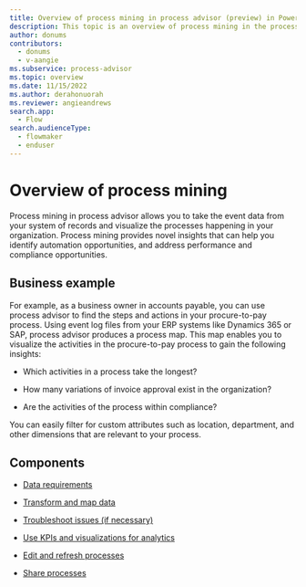 ```yaml
---
title: Overview of process mining in process advisor (preview) in Power Automate (contains video)
description: This topic is an overview of process mining in the process advisor feature in Power Automate.
author: donums
contributors:
  - donums
  - v-aangie  
ms.subservice: process-advisor
ms.topic: overview
ms.date: 11/15/2022
ms.author: derahonuorah
ms.reviewer: angieandrews
search.app: 
  - Flow
search.audienceType: 
  - flowmaker
  - enduser
---
```


# Overview of process mining

Process mining in process advisor allows you to take the event data from your system of records and visualize the processes happening in your organization. Process mining provides novel insights that can help you identify automation opportunities, and address performance and compliance opportunities.

## Business example

For example, as a business owner in accounts payable, you can use process advisor to find the steps and actions in your procure-to-pay process. Using event log files from your ERP systems like Dynamics 365 or SAP, process advisor produces a process map. This map enables you to visualize the activities in the procure-to-pay process to gain the following insights:

- Which activities in a process take the longest?

- How many variations of invoice approval exist in the organization?

- Are the activities of the process within compliance?

You can easily filter for custom attributes such as location, department, and other dimensions that are relevant to your process.

## Components
- [Data requirements](process-mining-processes-and-data.md#data-requirements)

- [Transform and map data](process-mining-transform.md)

- [Troubleshoot issues (if necessary)](process-mining-troubleshoot.md)

- [Use KPIs and visualizations for analytics](process-mining-visualize.md#use-kpis-and-visualizations-for-analytics)

- [Edit and refresh processes](process-mining-data-source.md)

- [Share processes](process-mining-share.md)
